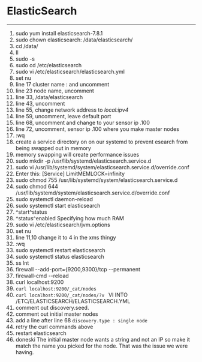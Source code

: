 # ElasticSearch
---

1. sudo yum install elasticsearch-7.8.1
2. sudo chown elasticsearch: /data/elasticsearch/
3. cd /data/
4. ll
5. sudo -s
6. sudo cd /etc/elasticsearch
7. sudo vi /etc/elasticsearch/elasticsearch.yml
8. set nu
9. line 17 cluster name : and uncomment
10. line 23 node name, uncomment
11. line 33, /data/elasticsearch
12. line 43, uncomment
13. line 55, change network address to _local:ipv4_
14. line 59, uncomment, leave default port
15. line 68, uncomment and change to your sensor ip .100
16. line 72, uncomment, sensor ip .100 where you make master nodes
17. :wq
18. create a service directory on on our systemd to prevent esearch from being swapped out in memory
19. memory swapping will create performance issues
20. sudo mkdir -p /usr/lib/systemd/elasticsearch.service.d
21. sudo vi /usr/lib/systemd/system/elasticsearch.service.d/override.conf
22. Enter this:
[Service]
LimitMEMLOCK=infinity
23. sudo chmod 755 /usr/lib/systemd/system/elasticsearch.service.d
24. sudo chmod 644 /usr/lib/systemd/system/elasticsearch.service.d/override.conf
25. sudo systemctl daemon-reload
26. sudo systemctl start elasticsearch
27. ^start^status
28. ^status^enabled
Specifying how much RAM
29. sudo vi /etc/elasticsearch/jvm.options
30. set nu
31. line 11,10 change it to 4 in the xms thingy
32. :wq
33. sudo systemctl restart elasticsearch
34. sudo systemctl status elasticsearch
35. ss lnt
36. firewall --add-port={9200,9300}/tcp --permanent
37. firewall-cmd --reload
38. curl localhost:9200
39. `curl localhost:9200/_cat/nodes     `
40. `curl localhost:9200/_cat/nodes/?v `
VI INTO /ETC/ELASTICSEARCH/ELASTICSEARCH.YML
41. comment out discovery.seed.
42. comment out initial master nodes
43. add a line after line 68 `discovery.type : single node`
44. retry the curl commands above
45. restart elasticsearch
46. doneski
The initial master node wants a string and not an IP so make it match the name you picked for the node. That was the issue we were having. 
